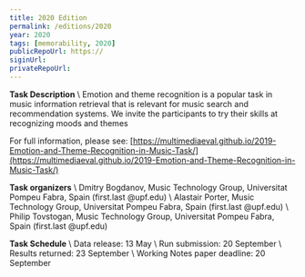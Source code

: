 ```yaml
---
title: 2020 Edition
permalink: /editions/2020
year: 2020
tags: [memorability, 2020]
publicRepoUrl: https://
siginUrl:
privateRepoUrl:
---
```


**Task Description** \\
Emotion and theme recognition is a popular task in music information retrieval that is relevant for music search and recommendation systems. We invite the participants to try their skills at recognizing moods and themes

For full information, please see: [https://multimediaeval.github.io/2019-Emotion-and-Theme-Recognition-in-Music-Task/](https://multimediaeval.github.io/2019-Emotion-and-Theme-Recognition-in-Music-Task/)

**Task organizers** \\
Dmitry Bogdanov, Music Technology Group, Universitat Pompeu Fabra, Spain (first.last @upf.edu) \\
Alastair Porter, Music Technology Group, Universitat Pompeu Fabra, Spain (first.last @upf.edu) \\
Philip Tovstogan, Music Technology Group, Universitat Pompeu Fabra, Spain (first.last @upf.edu)

**Task Schedule** \\
Data release: 13 May \\
Run submission: 20 September \\
Results returned: 23 September \\
Working Notes paper deadline: 20 September
